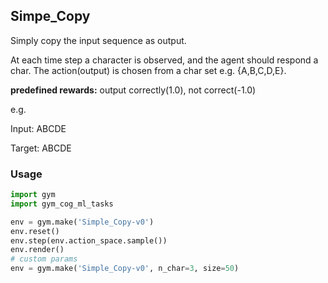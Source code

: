 ## Simpe_Copy
Simply copy the input sequence as output.

At each time step a character is observed, and the agent should respond a char.
The action(output) is chosen from a char set e.g. {A,B,C,D,E}.

**predefined rewards:** output correctly(1.0), not correct(-1.0)

e.g.

Input:   ABCDE

Target:  ABCDE

### Usage
```python
import gym
import gym_cog_ml_tasks

env = gym.make('Simple_Copy-v0')
env.reset()
env.step(env.action_space.sample())
env.render()
# custom params
env = gym.make('Simple_Copy-v0', n_char=3, size=50)
```